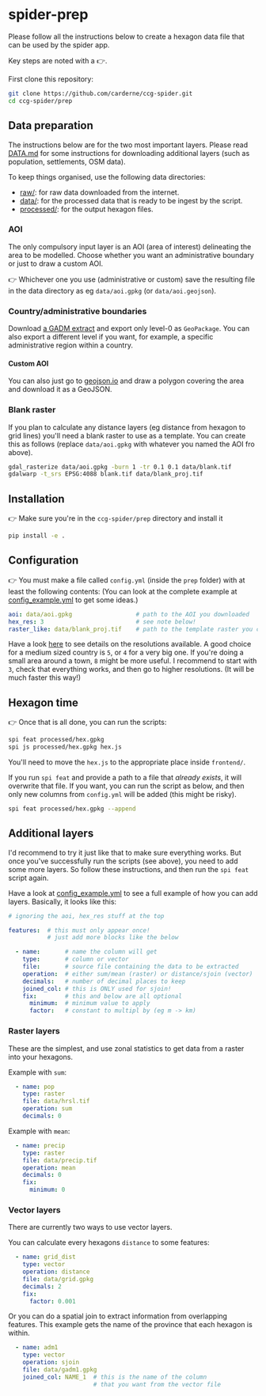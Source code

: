 # spider-prep
Please follow all the instructions below to create a hexagon data file that can be used by the spider app.

Key steps are noted with a 👉.

First clone this repository:
```bash
git clone https://github.com/carderne/ccg-spider.git
cd ccg-spider/prep
```

## Data preparation
The instructions below are for the two most important layers.
Please read [DATA.md](DATA.md) for some instructions for downloading additional layers
(such as population, settlements, OSM data).

To keep things organised, use the following data directories:
- [raw/](raw/): for raw data downloaded from the internet.
- [data/](data/): for the processed data that is ready to be ingest by the script.
- [processed/](processed/): for the output hexagon files.

### AOI
The only compulsory input layer is an AOI (area of interest) delineating the area to be modelled. Choose whether you want an administrative boundary or just to draw a custom AOI.

👉 Whichever one you use (administrative or custom) save the resulting file in the data directory as eg `data/aoi.gpkg` (or `data/aoi.geojson`).

### Country/administrative boundaries
Download [a GADM extract](https://gadm.org/download_country_v3.html) and export only level-0 as `GeoPackage`.
You can also export a different level if you want, for example, a specific administrative region within a country.

#### Custom AOI
You can also just go to [geojson.io](http://geojson.io/) and draw a polygon covering the area and download it as a GeoJSON.

### Blank raster
If you plan to calculate any distance layers (eg distance from hexagon to grid lines) you'll need a blank raster to use as a template.
You can create this as follows (replace `data/aoi.gpkg` with whatever you named the AOI fro above).
```bash
gdal_rasterize data/aoi.gpkg -burn 1 -tr 0.1 0.1 data/blank.tif
gdalwarp -t_srs EPSG:4088 blank.tif data/blank_proj.tif
```

## Installation
👉 Make sure you're in the `ccg-spider/prep` directory and install it
```bash
pip install -e .
```

## Configuration
👉 You must make a file called `config.yml` (inside the `prep` folder)
with at least the following contents:
(You can look at the complete example at [config_example.yml](config_example.yml) to get some ideas.)
```yaml
aoi: data/aoi.gpkg                  # path to the AOI you downloaded
hex_res: 3                          # see note below!
raster_like: data/blank_proj.tif    # path to the template raster you created
```

Have a look [here](https://h3geo.org/docs/core-library/restable)
to see details on the resolutions available.
A good choice for a medium sized country is `5`, or `4` for a very big one.
If you're doing a small area around a town, `8` might be more useful.
I recommend to start with `3`, check that everything works, and then go to higher resolutions.
(It will be much faster this way!)

## Hexagon time
👉 Once that is all done, you can run the scripts:
```bash
spi feat processed/hex.gpkg
spi js processed/hex.gpkg hex.js
```
You'll need to move the `hex.js` to the appropriate place inside `frontend/`.

If you run `spi feat` and provide a path to a file that _already exists_, it will overwrite that file. If you want, you can run the script as below, and then only new columns from `config.yml` will be added (this might be risky).
```bash
spi feat processed/hex.gpkg --append
```

## Additional layers
I'd recommend to try it just like that to make sure everything works.
But once you've successfully run the scripts (see above), you need to add some more layers.
So follow these instructions, and then run the `spi feat` script again.

Have a look at [config_example.yml](config_example.yml) to see a full example of how you can add layers. Basically, it looks like this:
```yaml
# ignoring the aoi, hex_res stuff at the top

features:  # this must only appear once!
           # just add more blocks like the below

  - name:       # name the column will get
    type:       # column or vector
    file:       # source file containing the data to be extracted
    operation:  # either sum/mean (raster) or distance/sjoin (vector)
    decimals:   # number of decimal places to keep
    joined_col: # this is ONLY used for sjoin!
    fix:        # this and below are all optional
      minimum:  # minimum value to apply
      factor:   # constant to multipl by (eg m -> km)

```

### Raster layers
These are the simplest, and use zonal statistics to get data from a raster
into your hexagons.

Example with `sum`:
```yaml
  - name: pop
    type: raster
    file: data/hrsl.tif
    operation: sum
    decimals: 0
```

Example with `mean`:
```yaml
  - name: precip
    type: raster
    file: data/precip.tif
    operation: mean
    decimals: 0
    fix:
      minimum: 0
```

### Vector layers
There are currently two ways to use vector layers.

You can calculate every hexagons `distance` to some features:
```yaml
  - name: grid_dist
    type: vector
    operation: distance
    file: data/grid.gpkg
    decimals: 2
    fix:
      factor: 0.001
```

Or you can do a spatial join to extract information from overlapping features.
This example gets the name of the province that each hexagon is within.
```yaml
  - name: adm1
    type: vector
    operation: sjoin
    file: data/gadm1.gpkg
    joined_col: NAME_1  # this is the name of the column
                        # that you want from the vector file
```
